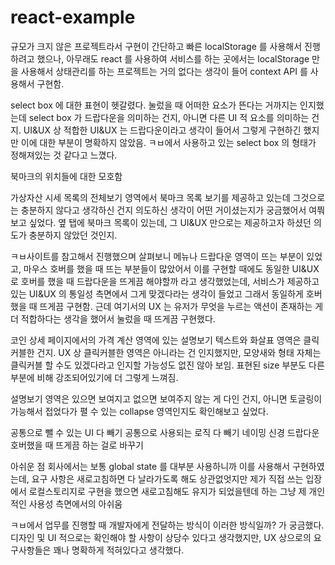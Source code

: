 # react-example

규모가 크지 않은 프로젝트라서 구현이 간단하고 빠른 localStorage 를 사용해서 진행하려고 했으나, 아무래도 react 를 사용하여 서비스를 하는 곳에서는 localStorage 만을 사용해서 상태관리를 하는 프로젝트는 거의 없다는 생각이 들어 context API 를 사용해서 구현함.

select box 에 대한 표현이 헷갈렸다. 눌렀을 때 어떠한 요소가 뜬다는 거까지는 인지했는데 select box 가 드랍다운을 의미하는 건지, 아니면 다른 UI 적 요소를 의미하는 건지. UI&UX 상 적합한 UI&UX 는
드랍다운이라고 생각이 들어서 그렇게 구현하긴 했지만 이에 대한 부분이 명확하지 않았음. ㅋㅂ에서 사용하고 있는 select box 의 형태가 정해져있는 것 같다고 느꼈다.

북마크의 위치들에 대한 모호함

가상자산 시세 목록의 전체보기 영역에서 북마크 목록 보기를 제공하고 있는데 그것으로는 충분하지 않다고 생각하신 건지 의도하신 생각이 어떤 거이셨는지가 궁금했어서 여쭤보고 싶었다. 옆 탭에 북마크 목록이 있는데, 그 UI&UX 만으로는 제공하고자 하셨던 의도가 충분하지 않았던 것인지.

ㅋㅂ사이트를 참고해서 진행했으며 살펴보니 메뉴나 드랍다운 영역이 뜨는 부분이 있었고, 마우스 호버를 했을 때 뜨는 부분들이 많았어서 이를 구현할 때에도 동일한 UI&UX 로 호버를 했을 때 드랍다운을 뜨게끔 해야할까 라고 생각했었는데, 서비스가 제공하고 있는 UI&UX 의 통일성 측면에서 그게 맞겠다라는 생각이 들었고 그래서 동일하게 호버했을 때 뜨게끔 구현함.
근데 여기서의 UX 는 유저가 무엇을 누르는 액션이 존재하는 게 더 적합하다는 생각을 했어서 눌렀을 때 뜨게끔 구현했다.

코인 상세 페이지에서의 가격 계산 영역에 있는 설명보기 텍스트와 화살표 영역은 클릭커블한 건지. UX 상 클릭커블한 영역은 아니라는 건 인지했지만, 모양새와 형태 자체는 클릭커블 할 수도 있겠다라고 인지할 가능성도 없진 않아 보임. 표현된 size 부분도 다른 부분에 비해 강조되어있기에 더 그렇게 느껴짐.

설명보기 영역은 있으면 보여지고 없으면 보여주지 않는 게 다인 건지, 아니면 토글링이 가능해서 접었다가 펼 수 있는 collapse 영역인지도 확인해보고 싶었다.

공통으로 뺄 수 있는 UI 다 빼기
공통으로 사용되는 로직 다 빼기
네이밍 신경
드랍다운 호버했을 때 뜨게끔 하는 걸로 바꾸기

아쉬운 점
회사에서는 보통 global state 를 대부분 사용하니까 이를 사용해서 구현하였는데, 요구 사항은 새로고침하면 다 날라가도록 해도 상관없엇지만 제가 직접 쓰는 입장에서 로컬스토리지로 구현을 했으면 새로고침해도 유지가 되었을텐데 하는 그냥 제 개인적인 사용성 측면에서의 아쉬움

ㅋㅂ에서 업무를 진행할 때 개발자에게 전달하는 방식이 이러한 방식일까? 가 궁금했다. 디자인 및 UI 적으로는 확인해야 할 사항이 상당수 있다고 생각했지만, UX 상으로의 요구사항들은 꽤나 명확하게 적혀있다고 생각했다.
